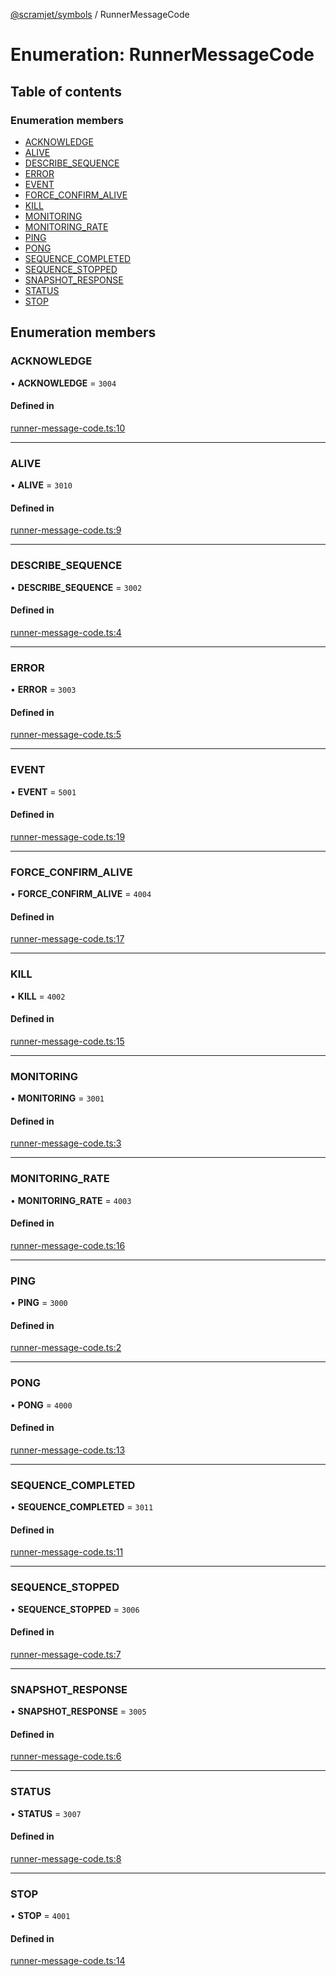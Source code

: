 [@scramjet/symbols](../README.md) / RunnerMessageCode

# Enumeration: RunnerMessageCode

## Table of contents

### Enumeration members

- [ACKNOWLEDGE](runnermessagecode.md#acknowledge)
- [ALIVE](runnermessagecode.md#alive)
- [DESCRIBE\_SEQUENCE](runnermessagecode.md#describe_sequence)
- [ERROR](runnermessagecode.md#error)
- [EVENT](runnermessagecode.md#event)
- [FORCE\_CONFIRM\_ALIVE](runnermessagecode.md#force_confirm_alive)
- [KILL](runnermessagecode.md#kill)
- [MONITORING](runnermessagecode.md#monitoring)
- [MONITORING\_RATE](runnermessagecode.md#monitoring_rate)
- [PING](runnermessagecode.md#ping)
- [PONG](runnermessagecode.md#pong)
- [SEQUENCE\_COMPLETED](runnermessagecode.md#sequence_completed)
- [SEQUENCE\_STOPPED](runnermessagecode.md#sequence_stopped)
- [SNAPSHOT\_RESPONSE](runnermessagecode.md#snapshot_response)
- [STATUS](runnermessagecode.md#status)
- [STOP](runnermessagecode.md#stop)

## Enumeration members

### ACKNOWLEDGE

• **ACKNOWLEDGE** = `3004`

#### Defined in

[runner-message-code.ts:10](https://github.com/scramjet-cloud-platform/scramjet-csi-dev/blob/HEAD/packages/symbols/src/runner-message-code.ts#L10)

___

### ALIVE

• **ALIVE** = `3010`

#### Defined in

[runner-message-code.ts:9](https://github.com/scramjet-cloud-platform/scramjet-csi-dev/blob/HEAD/packages/symbols/src/runner-message-code.ts#L9)

___

### DESCRIBE\_SEQUENCE

• **DESCRIBE\_SEQUENCE** = `3002`

#### Defined in

[runner-message-code.ts:4](https://github.com/scramjet-cloud-platform/scramjet-csi-dev/blob/HEAD/packages/symbols/src/runner-message-code.ts#L4)

___

### ERROR

• **ERROR** = `3003`

#### Defined in

[runner-message-code.ts:5](https://github.com/scramjet-cloud-platform/scramjet-csi-dev/blob/HEAD/packages/symbols/src/runner-message-code.ts#L5)

___

### EVENT

• **EVENT** = `5001`

#### Defined in

[runner-message-code.ts:19](https://github.com/scramjet-cloud-platform/scramjet-csi-dev/blob/HEAD/packages/symbols/src/runner-message-code.ts#L19)

___

### FORCE\_CONFIRM\_ALIVE

• **FORCE\_CONFIRM\_ALIVE** = `4004`

#### Defined in

[runner-message-code.ts:17](https://github.com/scramjet-cloud-platform/scramjet-csi-dev/blob/HEAD/packages/symbols/src/runner-message-code.ts#L17)

___

### KILL

• **KILL** = `4002`

#### Defined in

[runner-message-code.ts:15](https://github.com/scramjet-cloud-platform/scramjet-csi-dev/blob/HEAD/packages/symbols/src/runner-message-code.ts#L15)

___

### MONITORING

• **MONITORING** = `3001`

#### Defined in

[runner-message-code.ts:3](https://github.com/scramjet-cloud-platform/scramjet-csi-dev/blob/HEAD/packages/symbols/src/runner-message-code.ts#L3)

___

### MONITORING\_RATE

• **MONITORING\_RATE** = `4003`

#### Defined in

[runner-message-code.ts:16](https://github.com/scramjet-cloud-platform/scramjet-csi-dev/blob/HEAD/packages/symbols/src/runner-message-code.ts#L16)

___

### PING

• **PING** = `3000`

#### Defined in

[runner-message-code.ts:2](https://github.com/scramjet-cloud-platform/scramjet-csi-dev/blob/HEAD/packages/symbols/src/runner-message-code.ts#L2)

___

### PONG

• **PONG** = `4000`

#### Defined in

[runner-message-code.ts:13](https://github.com/scramjet-cloud-platform/scramjet-csi-dev/blob/HEAD/packages/symbols/src/runner-message-code.ts#L13)

___

### SEQUENCE\_COMPLETED

• **SEQUENCE\_COMPLETED** = `3011`

#### Defined in

[runner-message-code.ts:11](https://github.com/scramjet-cloud-platform/scramjet-csi-dev/blob/HEAD/packages/symbols/src/runner-message-code.ts#L11)

___

### SEQUENCE\_STOPPED

• **SEQUENCE\_STOPPED** = `3006`

#### Defined in

[runner-message-code.ts:7](https://github.com/scramjet-cloud-platform/scramjet-csi-dev/blob/HEAD/packages/symbols/src/runner-message-code.ts#L7)

___

### SNAPSHOT\_RESPONSE

• **SNAPSHOT\_RESPONSE** = `3005`

#### Defined in

[runner-message-code.ts:6](https://github.com/scramjet-cloud-platform/scramjet-csi-dev/blob/HEAD/packages/symbols/src/runner-message-code.ts#L6)

___

### STATUS

• **STATUS** = `3007`

#### Defined in

[runner-message-code.ts:8](https://github.com/scramjet-cloud-platform/scramjet-csi-dev/blob/HEAD/packages/symbols/src/runner-message-code.ts#L8)

___

### STOP

• **STOP** = `4001`

#### Defined in

[runner-message-code.ts:14](https://github.com/scramjet-cloud-platform/scramjet-csi-dev/blob/HEAD/packages/symbols/src/runner-message-code.ts#L14)
